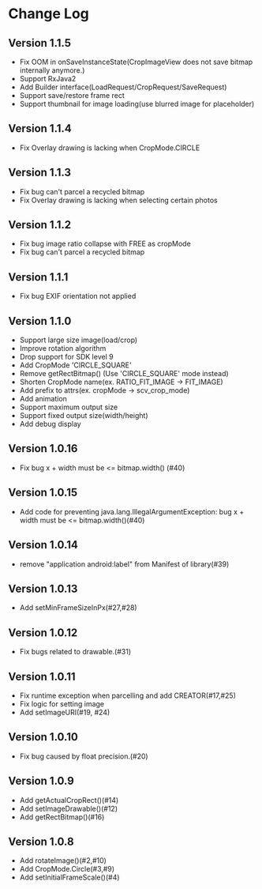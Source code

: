Change Log
=========
## Version 1.1.5
* Fix OOM in onSaveInstanceState(CropImageView does not save bitmap internally anymore.)
* Support RxJava2
* Add Builder interface(LoadRequest/CropRequest/SaveRequest)
* Support save/restore frame rect
* Support thumbnail for image loading(use blurred image for placeholder)

## Version 1.1.4
* Fix Overlay drawing is lacking when CropMode.CIRCLE

## Version 1.1.3
* Fix bug can't parcel a recycled bitmap
* Fix Overlay drawing is lacking when selecting certain photos

## Version 1.1.2
* Fix bug image ratio collapse with FREE as cropMode
* Fix bug can't parcel a recycled bitmap

## Version 1.1.1
* Fix bug EXIF orientation not applied

## Version 1.1.0
* Support large size image(load/crop)
* Improve rotation algorithm
* Drop support for SDK level 9
* Add CropMode 'CIRCLE_SQUARE'
* Remove getRectBitmap() (Use 'CIRCLE_SQUARE' mode instead)
* Shorten CropMode name(ex. RATIO_FIT_IMAGE -> FIT_IMAGE)
* Add prefix to attrs(ex. cropMode -> scv_crop_mode)
* Add animation
* Support maximum output size
* Support fixed output size(width/height)
* Add debug display

## Version 1.0.16
* Fix bug x + width must be <= bitmap.width() (#40)

## Version 1.0.15
* Add code for preventing java.lang.IllegalArgumentException: bug x + width must be <= bitmap.width()(#40)

## Version 1.0.14
* remove "application android:label" from Manifest of library(#39)

## Version 1.0.13
* Add setMinFrameSizeInPx(#27,#28)

## Version 1.0.12
* Fix bugs related to drawable.(#31)

## Version 1.0.11
* Fix runtime exception when parcelling and add CREATOR(#17,#25)
* Fix logic for setting image
* Add setImageURI(#19, #24)

## Version 1.0.10
* Fix bug caused by float precision.(#20)

## Version 1.0.9

* Add getActualCropRect()(#14)
* Add setImageDrawable()(#12)
* Add getRectBitmap()(#16)

## Version 1.0.8

* Add rotateImage()(#2,#10)
* Add CropMode.Circle(#3,#9)
* Add setInitialFrameScale()(#4)
